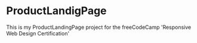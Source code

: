 # ProductLandigPage
This is my ProductLandingPage project for the freeCodeCamp 'Responsive Web Design Certification' 
